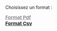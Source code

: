 <p>Choisissez un format :</p>
<div style="font-size:15px;font-weight:bold;text-decoration:underline;">
	<a href="/Reservation/ListMailOrgaPdf" rel="link" target="_blank" class="disabled" style="opacity:0.5;">Format Pdf</a><br>
	<a href="/Reservation/ExportPersons.csv?Link=[!Query!]" rel="link" target="_blank">Format Csv</a>
</div>
